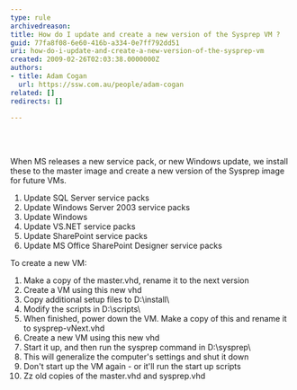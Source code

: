 ```yaml
---
type: rule
archivedreason: 
title: How do I update and create a new version of the Sysprep VM ?
guid: 77fa8f08-6e60-416b-a334-0e7ff792dd51
uri: how-do-i-update-and-create-a-new-version-of-the-sysprep-vm
created: 2009-02-26T02:03:38.0000000Z
authors:
- title: Adam Cogan
  url: https://ssw.com.au/people/adam-cogan
related: []
redirects: []

---
```




<br><excerpt class='endintro'></excerpt><br>
<p>When MS releases a new service pack, or new Windows update, we install these to the master image and create a new version of the Sysprep image for future VMs. </p>
<ol>
<li>Update SQL Server service packs 
<li>Update Windows Server 2003 service packs 
<li>Update Windows 
<li>Update VS.NET service packs 
<li>Update SharePoint service packs 
<li>Update MS Office SharePoint Designer service packs </li></ol>
<p>To create a new VM&#58; </p>
<ol>
<li>Make a copy of the master.vhd, rename it to the next version 
<li>Create a VM using this new vhd 
<li>Copy additional setup files to D&#58;\install\ 
<li>Modify the scripts in D&#58;\scripts\ 
<li>When finished, power down the VM. Make a copy of this and rename it to sysprep-vNext.vhd 
<li>Create a new VM using this new vhd 
<li>Start it up, and then run the sysprep command in D&#58;\sysprep\ 
<li>This will generalize the computer's settings and shut it down 
<li>Don't start up the VM again - or it'll run the start up scripts 
<li>Zz old copies of the master.vhd and sysprep.vhd </li></ol>


